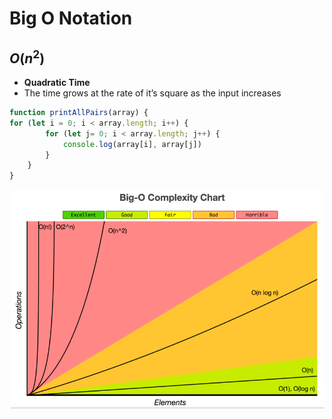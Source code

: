 # Big O Notation

## ${O(n^2)}$

* **Quadratic Time**
* The time grows at the rate of it’s square as the input increases

```js
function printAllPairs(array) {
for (let i = 0; i < array.length; i++) {
		for (let j= 0; i < array.length; j++) {
			console.log(array[i], array[j])
		}
	}
}
```

<div style="width: 100%; text-align: center;">
    <img src='./assets/big-o-complexity-chart.png' height='350px' />
</div>
